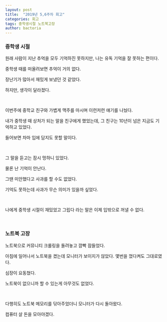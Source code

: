 ```yaml
---
layout: post
title:  "2019년 5,6주차 회고"
categories: 회고
tags: 중학생시절 노트북고장
author: bactoria
---
```


### 중학생 시절

원래 사람이 지난 추억을 모두 기억하진 못하지만, 나는 유독 기억을 잘 못하는 편이다.

중학생 때를 떠올려보면 추억이 거의 없다. 

장난기가 많아서 재밌게 보냈던 것 같았다.

하지만, 생각이 달라졌다.

&nbsp;

이번주에 중학교 친구와 가볍게 맥주를 마시며 이런저런 얘기를 나눴다.

내가 중학생 때 상처가 되는 말을 친구에게 했었는데, 그 친구는 10년이 넘은 지금도 기억하고 있었다.

들어보면 차마 입에 담지도 못할 말이다.

&nbsp;

그 말을 듣고는 잠시 멍하니 있었다. 

물론 난 기억이 안난다.

그땐 미안했다고 사과를 할 수도 없었다.

기억도 못하는데 사과가 무슨 의미가 있을까 싶었다.

&nbsp;

나에게 중학생 시절이 재밌었고 그립다 라는 말은 이제 입밖으로 꺼낼 수 없다.

&nbsp;
&nbsp;

### 노트북 고장

노트북으로 커뮤니티 크롤링을 돌려놓고 깜빡 잠들었다.

아침에 일어나서 노트북을 켰는데 모니터가 보이지가 않았다. 몇번을 껐다켜도 그대로였다. 

심장이 요동쳤다.

노트북이 없으니까 할 수 있는게 아무것도 없었다.

&nbsp;

다행히도 노트북 메모리를 닦아주었더니 모니터가 다시 돌아왔다.

컴퓨터 살 돈을 모아야겠다.
